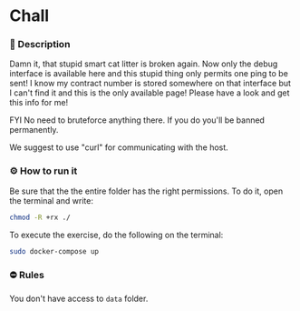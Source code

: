 # Chall

### 📄 Description
Damn it, that stupid smart cat litter is broken again.
Now only the debug interface is available here and this stupid thing only permits one ping to be sent!
I know my contract number is stored somewhere on that interface but I can't find it and this is the only available page! Please have a look and get this info for me!

FYI No need to bruteforce anything there. If you do you'll be banned permanently.

We suggest to use "curl" for communicating with the host. 


### ⚙ How to run it
Be sure that the the entire folder has the right permissions.
To do it, open the terminal and write:
```bash
chmod -R +rx ./
```

To execute the exercise, do the following on the terminal:
```bash
sudo docker-compose up
```

### ⛔ Rules
You don't have access to `data` folder.
